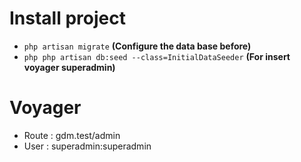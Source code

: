 # Install project
- `php artisan migrate` **(Configure the data base before)**
- `php php artisan db:seed --class=InitialDataSeeder` **(For insert voyager superadmin)**

# Voyager
- Route : gdm.test/admin
- User  : superadmin:superadmin
